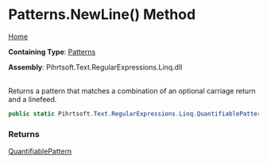 # Patterns\.NewLine\(\) Method

[Home](../../../../../../README.md)

**Containing Type**: [Patterns](../README.md)

**Assembly**: Pihrtsoft\.Text\.RegularExpressions\.Linq\.dll

\
Returns a pattern that matches a combination of an optional carriage return and a linefeed\.

```csharp
public static Pihrtsoft.Text.RegularExpressions.Linq.QuantifiablePattern NewLine()
```

### Returns

[QuantifiablePattern](../../QuantifiablePattern/README.md)

